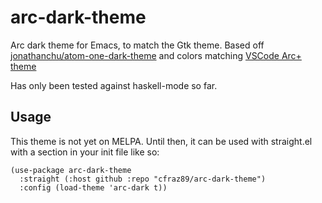 # arc-dark-theme
Arc dark theme for Emacs, to match the Gtk theme.
Based off [jonathanchu/atom-one-dark-theme](https://github.com/jonathanchu/atom-one-dark-theme) and colors matching [VSCode Arc+ theme](https://marketplace.visualstudio.com/items?itemName=ph-hawkins.arc-plus)

Has only been tested against haskell-mode so far.

## Usage
This theme is not yet on MELPA. Until then, it can be used with straight.el with a section in your init file like so:

```elisp
(use-package arc-dark-theme
  :straight (:host github :repo "cfraz89/arc-dark-theme")
  :config (load-theme 'arc-dark t))
```